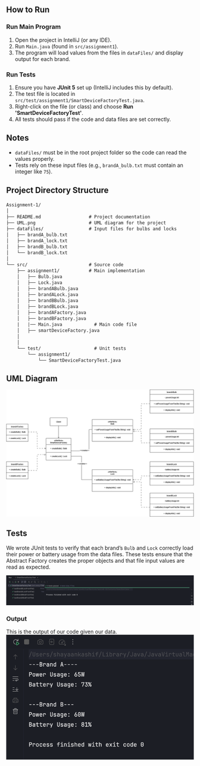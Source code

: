 
## How to Run

### Run Main Program
1. Open the project in IntelliJ (or any IDE).
2. Run `Main.java` (found in `src/assignment1`).
3. The program will load values from the files in `dataFiles/` and display output for each brand.

### Run Tests
1. Ensure you have **JUnit 5** set up (IntelliJ includes this by default).
2. The test file is located in `src/test/assignment1/SmartDeviceFactoryTest.java`.
3. Right-click on the file (or class) and choose **Run 'SmartDeviceFactoryTest'**.
4. All tests should pass if the code and data files are set correctly.

## Notes
- `dataFiles/` must be in the root project folder so the code can read the values properly.
- Tests rely on these input files (e.g., `brandA_bulb.txt` must contain an integer like `75`).




## Project Directory Structure

```text
Assignment-1/
│
├── README.md                  # Project documentation
├── UML.png                    # UML diagram for the project
├── dataFiles/                 # Input files for bulbs and locks
│   ├── brandA_bulb.txt
│   ├── brandA_lock.txt
│   ├── brandB_bulb.txt
│   └── brandB_lock.txt
│
└── src/                       # Source code
    ├── assignment1/           # Main implementation
    │   ├── Bulb.java
    │   ├── Lock.java
    │   ├── brandABulb.java
    │   ├── brandALock.java
    │   ├── brandBBulb.java
    │   ├── brandBLock.java
    │   ├── brandAFactory.java
    │   ├── brandBFactory.java
    |   |── Main.java            # Main code file
    │   ├── smartDeviceFactory.java
    │   
    │
    └── test/                    # Unit tests
        └── assignment1/
            └── SmartDeviceFactoryTest.java
```
## UML Diagram

![Assignment_1_UML.png](Assignment_1_UML.png)

## Tests
We wrote JUnit tests to verify that each brand’s `Bulb` and `Lock` correctly load their power or battery usage from the data files. These tests ensure that the Abstract Factory creates the proper objects and that file input values are read as expected.

![Test_Results.png](src/Test_Results.png)

### Output
This is the output of our code given our data.
![Output.png](src/Output.png)